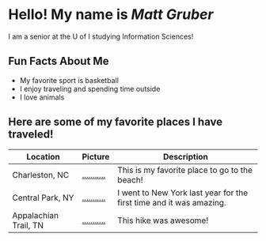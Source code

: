 # Hello! My name is *Matt Gruber*

I am a senior at the U of I studying Information Sciences!

## Fun Facts About Me
  * My favorite sport is basketball
  * I enjoy traveling and spending time outside
  * I love animals

## Here are some of my favorite places I have traveled!

| Location          | Picture                              | Description |
|------------------|--------------------------------------|-------------|
| Charleston, NC   | [...........](https://github.com/mattgrub/pics/blob/c9d43a84d5d4283470705f14a22e935605bb5f04/IMG_0159.HEIC) | This is my favorite place to go to the beach! |
| Central Park, NY | [...........](https://github.com/mattgrub/pics/blob/c9d43a84d5d4283470705f14a22e935605bb5f04/IMG_2232.HEIC) | I went to New York last year for the first time and it was amazing. |
| Appalachian Trail, TN | [...........](https://github.com/mattgrub/pics/blob/c9d43a84d5d4283470705f14a22e935605bb5f04/IMG_2232.HEIC) | This hike was awesome!|

